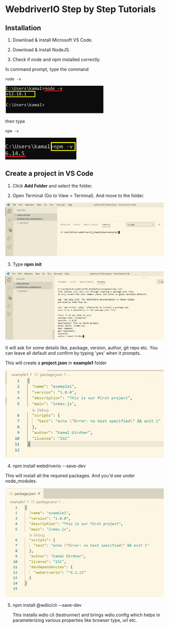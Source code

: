 # WebdriverIO Step by Step Tutorials

## Installation

1. Download & install Microsoft VS Code.

2. Download & install NodeJS.

3. Check if node and npm installed correctly.


In command prompt, type the command
```
node -v
```

![Node version](/images/nodeversion.png)

then type
```
npm -v
```

![NPM version](/images/npmversion.png)



## Create a project in VS Code

1. Click **Add Folder** and select the folder.


2. Open Terminal (Go to View > Terminal). And move to the folder.

![Terminal](/images/vscode_terminal.png)


3. Type **npm init**

![npm init](/images/npm_init.png)

It will ask for some details like, package, version, author, git repo etc. You can leave all default and confirm by typing 'yes' when it prompts.

This will create a **project.json** in **example1** folder

![Porject.json](/images/project_json_after_npm_init.png)


4. npm install webdriverio --save-dev

This will install all the required packages. And you'd see under node_modules.

![Porject.json](/images/project_json_after_npm_install_webdriverio.png)

5. npm install @wdio/cli --save-dev
   
   This installs wdio cli (testrunner) and brings wdio.config which helps in parameterizing various properties like browser type, url etc.
   
   
   
